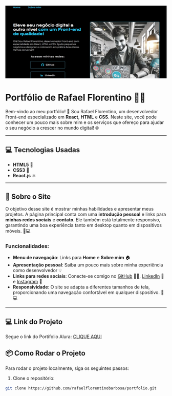 ![alt text](<pagina portifolio alura.jpg>)

# Portfólio de Rafael Florentino 👨‍💻

Bem-vindo ao meu portfólio! 🚀 Sou Rafael Florentino, um desenvolvedor Front-end especializado em **React**, **HTML** e **CSS**. Neste site, você pode conhecer um pouco mais sobre mim e os serviços que ofereço para ajudar o seu negócio a crescer no mundo digital! 🌐

---

## 💻 Tecnologias Usadas
- **HTML5** 📄
- **CSS3** 🎨
- **React.js** ⚛️

---

## 📜 Sobre o Site

O objetivo desse site é mostrar minhas habilidades e apresentar meus projetos. A página principal conta com uma **introdução pessoal** e links para **minhas redes sociais** e **contato**. Ele também está totalmente responsivo, garantindo uma boa experiência tanto em desktop quanto em dispositivos móveis. 📱💻

### Funcionalidades:
- **Menu de navegação**: Links para **Home** e **Sobre mim** 🏠
- **Apresentação pessoal**: Saiba um pouco mais sobre minha experiência como desenvolvedor 💡
- **Links para redes sociais**: Conecte-se comigo no [GitHub](https://github.com/rafaelflorentinobarbosa) 🧑‍💻, [LinkedIn](https://www.linkedin.com/in/rafael-florentino-barbosa) 💼 e [Instagram](https://www.instagram.com/rafaelflorentinobarbosa/) 📸
- **Responsividade**: O site se adapta a diferentes tamanhos de tela, proporcionando uma navegação confortável em qualquer dispositivo. 📱💻

---

## 💻 Link do Projeto

Segue o link do Portifolio Alura: [CLIQUE AQUI](https://rafaelflorentinobarbosa.github.io/Portifolio-alura/)

## 📦 Como Rodar o Projeto

Para rodar o projeto localmente, siga os seguintes passos:

1. Clone o repositório:

```bash
git clone https://github.com/rafaelflorentinobarbosa/portfolio.git


